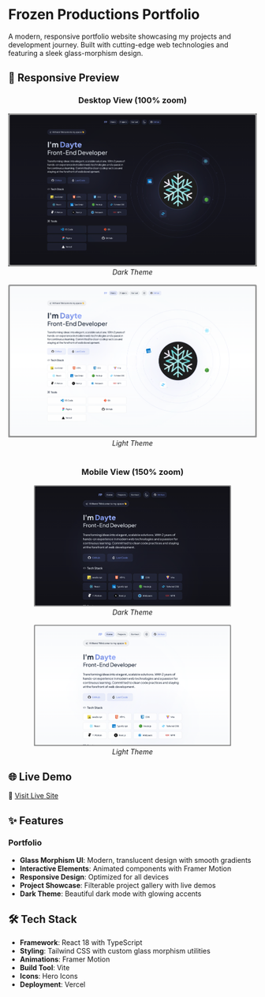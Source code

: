 # Frozen Productions Portfolio

A modern, responsive portfolio website showcasing my projects and development journey. Built with cutting-edge web technologies and featuring a sleek glass-morphism design.

## 📱 Responsive Preview

<div align="center">
  <h3>Desktop View (100% zoom)</h3>
  <img src="public/assets/preview-100-dark.png" alt="Portfolio Desktop View Dark" width="800" />
  <br/>
  <em>Dark Theme</em>
  <br/><br/>
  <img src="public/assets/preview-100-light.png" alt="Portfolio Desktop View Light" width="800" />
  <br/>
  <em>Light Theme</em>
  <br/><br/>
  
  <h3>Mobile View (150% zoom)</h3>
  <img src="public/assets/preview-150-dark.png" alt="Portfolio Mobile View Dark" width="400" />
  <br/>
  <em>Dark Theme</em>
  <br/><br/>
  <img src="public/assets/preview-150-light.png" alt="Portfolio Mobile View Light" width="400" />
  <br/>
  <em>Light Theme</em>
</div>

## 🌐 Live Demo

🔗 [Visit Live Site](https://frozen.productions)

## ✨ Features

### Portfolio

-   **Glass Morphism UI**: Modern, translucent design with smooth gradients
-   **Interactive Elements**: Animated components with Framer Motion
-   **Responsive Design**: Optimized for all devices
-   **Project Showcase**: Filterable project gallery with live demos
-   **Dark Theme**: Beautiful dark mode with glowing accents

## 🛠 Tech Stack

-   **Framework**: React 18 with TypeScript
-   **Styling**: Tailwind CSS with custom glass morphism utilities
-   **Animations**: Framer Motion
-   **Build Tool**: Vite
-   **Icons**: Hero Icons
-   **Deployment**: Vercel
